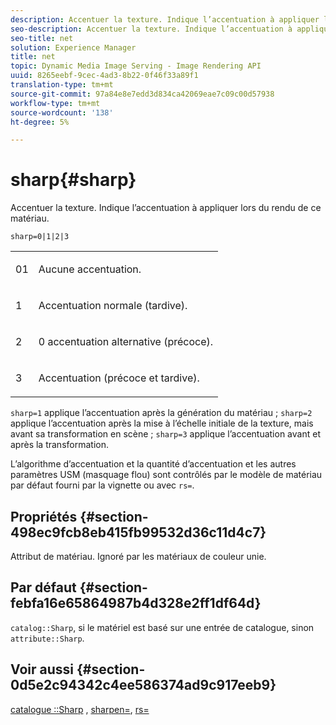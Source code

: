 ```yaml
---
description: Accentuer la texture. Indique l’accentuation à appliquer lors du rendu de ce matériau.
seo-description: Accentuer la texture. Indique l’accentuation à appliquer lors du rendu de ce matériau.
seo-title: net
solution: Experience Manager
title: net
topic: Dynamic Media Image Serving - Image Rendering API
uuid: 8265eebf-9cec-4ad3-8b22-0f46f33a89f1
translation-type: tm+mt
source-git-commit: 97a84e8e7edd3d834ca42069eae7c09c00d57938
workflow-type: tm+mt
source-wordcount: '138'
ht-degree: 5%

---
```



# sharp{#sharp}

Accentuer la texture. Indique l’accentuation à appliquer lors du rendu de ce matériau.

`sharp=0|1|2|3`

<table id="simpletable_04B4EAA7CE7D4ED48A61A50CD001388F"> 
 <tr class="strow"> 
  <td class="stentry"> <p>01 </p> </td> 
  <td class="stentry"> <p>Aucune accentuation. </p> </td> 
 </tr> 
 <tr class="strow"> 
  <td class="stentry"> <p>1 </p> </td> 
  <td class="stentry"> <p>Accentuation normale (tardive). </p> </td> 
 </tr> 
 <tr class="strow"> 
  <td class="stentry"> <p>2 </p> </td> 
  <td class="stentry"> <p>0 accentuation alternative (précoce). </p> </td> 
 </tr> 
 <tr class="strow"> 
  <td class="stentry"> <p>3 </p> </td> 
  <td class="stentry"> <p>Accentuation (précoce et tardive). </p> </td> 
 </tr> 
</table>

`sharp=1` applique l’accentuation après la génération du matériau ;  `sharp=2` applique l’accentuation après la mise à l’échelle initiale de la texture, mais avant sa transformation en scène ;  `sharp=3` applique l’accentuation avant et après la transformation.

L’algorithme d’accentuation et la quantité d’accentuation et les autres paramètres USM (masquage flou) sont contrôlés par le modèle de matériau par défaut fourni par la vignette ou avec `rs=`.

## Propriétés {#section-498ec9fcb8eb415fb99532d36c11d4c7}

Attribut de matériau. Ignoré par les matériaux de couleur unie.

## Par défaut {#section-febfa16e65864987b4d328e2ff1df64d}

`catalog::Sharp`, si le matériel est basé sur une entrée de catalogue, sinon  `attribute::Sharp`.

## Voir aussi {#section-0d5e2c94342c4ee586374ad9c917eeb9}

[catalogue ::Sharp](../../../../../ir-api/material-cat/image-rendering-api-ref/c-ir-material-catalog/c-ir-material-data-reference/r-ir-sharp-dataref.md#reference-f79a14bd52474dfd8495115d398a30d0) ,  [sharpen=](../../../../../ir-api/http-protocol/image-rendering-api-ref/c-ir-http-protocol-ref/c-ir-http-protocol-command-reference/r-ir-http-sharpen.md#reference-13034d22d176483cb99ccafc2a4f6a6e),  [rs=](../../../../../ir-api/http-protocol/image-rendering-api-ref/c-ir-http-protocol-ref/c-ir-http-protocol-command-reference/r-ir-rs.md#reference-d20cefaaa6cd4f449d1591c87959b4cf)
